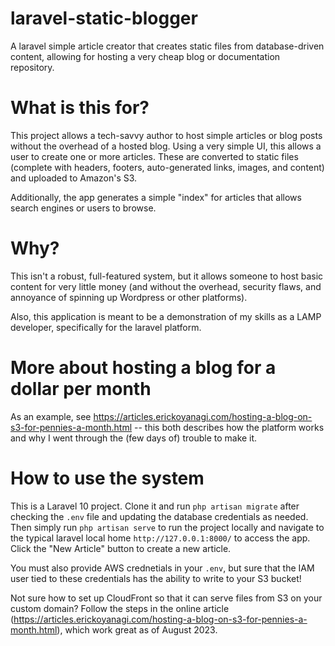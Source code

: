 # laravel-static-blogger
A laravel simple article creator that creates static files from database-driven content, allowing for hosting a very cheap blog or documentation repository.

# What is this for?
This project allows a tech-savvy author to host simple articles or blog posts without the overhead of a hosted blog. Using a very simple UI, this allows a user to create one or more articles. These are converted to static files (complete with headers, footers, auto-generated links, images, and content) and uploaded to Amazon's S3.

Additionally, the app generates a simple "index" for articles that allows search engines or users to browse. 

# Why?
This isn't a robust, full-featured system, but it allows someone to host basic content for very little money (and without the overhead, security flaws, and annoyance of spinning up Wordpress or other platforms). 

Also, this application is meant to be a demonstration of my skills as a LAMP developer, specifically for the laravel platform.

# More about hosting a blog for a dollar per month
As an example, see https://articles.erickoyanagi.com/hosting-a-blog-on-s3-for-pennies-a-month.html -- this both describes how the platform works and why I went through the (few days of) trouble to make it. 

# How to use the system
This is a Laravel 10 project. Clone it and run `php artisan migrate` after checking the `.env` file and updating the database credentials as needed. Then simply run `php artisan serve` to run the project locally and navigate to the typical laravel local home `http://127.0.0.1:8000/` to access the app. Click the "New Article" button to create a new article. 

You must also provide AWS crednetials in your `.env`, but sure that the IAM user tied to these credentials has the ability to write to your S3 bucket! 

Not sure how to set up CloudFront so that it can serve files from S3 on your custom domain? Follow the steps in the online article (https://articles.erickoyanagi.com/hosting-a-blog-on-s3-for-pennies-a-month.html), which work great as of August 2023. 
